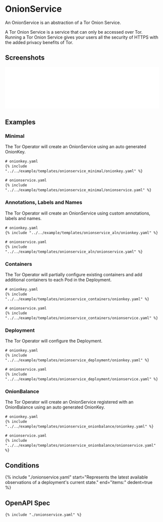 # OnionService

An OnionService is an abstraction of a Tor Onion Service.

A Tor Onion Service is a service that can only be accessed over Tor.
Running a Tor Onion Service gives your users all the security of HTTPS with
the added privacy benefits of Tor.

## Screenshots

![OnionService](./onionservice.svg)

## Examples

### Minimal

The Tor Operator will create an OnionService using an auto generated OnionKey.

```
# onionkey.yaml
{% include "../../example/templates/onionservice_minimal/onionkey.yaml" %}
```

```
# onionservice.yaml
{% include "../../example/templates/onionservice_minimal/onionservice.yaml" %}
```

### Annotations, Labels and Names

The Tor Operator will create an OnionService using custom annotations, labels and names.

```
# onionkey.yaml
{% include "../../example/templates/onionservice_aln/onionkey.yaml" %}
```

```
# onionservice.yaml
{% include "../../example/templates/onionservice_aln/onionservice.yaml" %}
```

### Containers

The Tor Operator will partially configure existing containers and add additional containers to each Pod in the Deployment.

```
# onionkey.yaml
{% include "../../example/templates/onionservice_containers/onionkey.yaml" %}
```

```
# onionservice.yaml
{% include "../../example/templates/onionservice_containers/onionservice.yaml" %}
```

### Deployment

The Tor Operator will configure the Deployment.

```
# onionkey.yaml
{% include "../../example/templates/onionservice_deployment/onionkey.yaml" %}
```

```
# onionservice.yaml
{% include "../../example/templates/onionservice_deployment/onionservice.yaml" %}
```

### OnionBalance

The Tor Operator will create an OnionService registered with an OnionBalance using an auto generated OnionKey.

```
# onionkey.yaml
{% include "../../example/templates/onionservice_onionbalance/onionkey.yaml" %}
```

```
# onionservice.yaml
{% include "../../example/templates/onionservice_onionbalance/onionservice.yaml" %}
```

## Conditions

{%
  include "./onionservice.yaml"
  start="Represents the latest available observations of a deployment's current state."
  end="items:"
  dedent=true
%}

## OpenAPI Spec

```
{% include "./onionservice.yaml" %}
```

